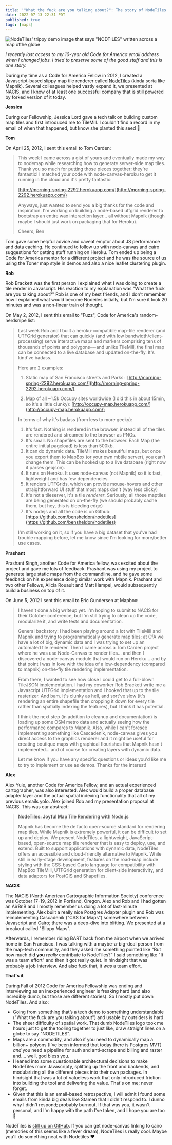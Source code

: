 ```yaml
---
title: '"What the fuck are you talking about?": The story of NodeTiles'
date: 2022-07-13 22:31 PDT
published: true
tags: [maps]
---
```


![NodeTiles' trippy demo image that says "NODTILES" written across a map ofthe globe](/uploads/2022-07/nodetiles.png)

_I recently lost access to my 10-year old Code for America email address when I changed jobs. I tried to preserve some of the good stuff and this is one story._

During my time as a Code for America Fellow in 2012, I created a Javascript-based slippy map tile renderer called [NodeTiles](https://github.com/nodetiles/nodetiles-core) (kinda sorta like Mapnik). Several colleagues helped vastly expand it, we presented at NACIS, and I know of at least one successful company that is still powered by forked version of it today.

**Jessica**

During our Fellowship, Jessica Lord gave a tech talk on building custom map tiles and first introduced me to TileMill. I couldn't find a record in my email of when that happened, but know she planted this seed 🌱

**Tom**

On April 25, 2012, I sent this email to Tom Carden:

> This week I came across a gist of yours and eventually made my way to nodemap while researching how to generate server-side map tiles. Thank you so much for putting those pieces together; they're fantastic! I matched your code with node-canvas-heroku to get it running in the cloud and it's pretty fantastic:
>
>  [http://morning-spring-2292.herokuapp.com/](http://morning-spring-2292.herokuapp.com/)
>
> Anyways, just wanted to send you a big thanks for the code and inspiration. I'm working on building a node-based utfgrid renderer to bootstrap an entire wax interaction layer... all without Mapnik (though maybe I should just work on packaging that for Heroku).
>
> Cheers,
> Ben

Tom gave some helpful advice and caveat emptor about JS performance and data caching. He continued to follow up with node-canvas and cairo suggestions for getting stuff running on Heroku. Tom ended up being a Code for America mentor for a different project and he was the source of us using the Toner map style in demos and also a nice leaflet clustering plugin.

**Rob**

Rob Brackett was the first person I explained what I was doing to create a tile render in Javascript. His reaction to my explanation was "What the fuck are you talking about?" Rob is one of my best friends, and I don't remember how I explained what would become Nodeiles initially, but I'm sure it took 20 minutes and was a non-linear train of thought.

On May 2, 2012, I sent this email to "Fuzz", Code for America's random-nerdsnipe list:

<blockquote markdown="1">

Last week Rob and I built a heroku-compatible map-tile renderer (and UTFGrid generator) that can quickly (and with low bandwidth/client-processing) serve interactive maps and markers comprising tens of thousands of points and polygons---and unlike TileMill, the final map can be connected to a live database and updated on-the-fly. It's kind've badass.

Here are 2 examples:

1. Static map of San Francisco streets and Parks: 
 [http://morning-spring-2292.herokuapp.com/](http://morning-spring-2292.herokuapp.com/)

2. Map of all ~1.5k Occupy sites worldwide (I did this in about 15min, so it's a little clunky):
 [http://occupy-map.herokuapp.com/](http://occupy-map.herokuapp.com/)

In terms of why it's badass (from less to more geeky):

1. It's fast. Nothing is rendered in the browser, instead all of the tiles are rendered and streamed to the browser as PNGs.
2. It's small. No shapefiles are sent to the browser. Each Map (the entire initial pageload) is less than 500kb.
3. It can do dynamic data. TileMill makes beautiful maps, but once you export them to MapBox (or your own mbtile server), you can't change them. This can be hooked up to a live database (right now it parses geojson).
4. It runs on Heroku. It uses node-canvas (not Mapnik) so it is fast, lightweight and has few dependencies.
5. It renders UTFGrids, which can provide mouse-hovers and other straightforward UI stuff that most maps don't (way less clicky)
6. It's not a tileserver, it's a tile *renderer*. Seriously, all those maptiles are being generated on on-the-fly (we should probably cache them, but hey, this is bleeding edge)
7. It's nodejs and all the code is on Github:  [https://github.com/bensheldon/nodetiles](https://github.com/bensheldon/nodetiles)  

I'm still working on it, so if you have a big dataset that you've had trouble mapping before, let me know since I'm looking for more/better use cases.

</blockquote>

**Prashant**

Prashant Singh, another Code for America fellow, was excited about the project and gave me lots of feedback. Prashant was using my project to generate large static maps from the commandline, and he gave some feedback on his experience doing similar work with Mapnik. Prashant and two other Fellows, Alicia Rouault and Matt Hampel, would subsequently build a business on top of it.

On June 5, 2012 I sent this email to Eric Gundersen at Mapbox:

<blockquote markdown="1">

I haven't done a big writeup yet. I'm hoping to submit to NACIS for their October conference, but I'm still trying to clean up the code, modularize it, and write tests and documentation.

General backstory: I had been playing around a lot with TileMill and Mapnik and trying to programmatically generate map tiles; at CfA we have a lot of big, dynamic data and I was trying to set up an automated tile renderer. Then I came across a Tom Carden project where he was use Node-Canvas to render tiles... and then I discovered a node-canvas module that would run on Heroku... and by that point I was in love with the idea of a low-dependency (compared to mapnik) on-the-fly tile rendering implementation.

From there, I wanted to see how close I could get to a full-blown TileJSON implementation. I had my coworker Rob Brackett write me a Javascript UTFGrid implementation and I hooked that up to the tile rasterizer. And bam. It's clunky as hell, and sort've slow (it's rendering an entire shapefile then cropping it down for every tile rather than spatially indexing the features), but I think it has potential. 

I think the next step (in addition to cleanup and documentation) is loading up some OSM metro data and actually seeing how the performance compares to Mapnik. Also, while I can't foresee implementing something like Cascadenik, node-canvas gives you direct access to the graphics renderer and it might be useful for creating boutique maps with graphical flourishes that Mapnik hasn't implemented... and of course for creating layers with dynamic data.

Let me know if you have any specific questions or ideas you'd like me to try to implement or use as demos. Thanks for the interest!

</blockquote>

**Alex**

Alex Yule, another Code for America Fellow, and an actual experienced cartographer, was also interested. Alex would build a proper database adapter layer and the actual spatial indexing functionality that all of my previous emails yolo. Alex joined Rob and my presentation proposal at NACIS. This was our abstract:

> **NodeTiles: Joyful Map Tile Rendering with Node.js**
>
> Mapnik has become the de facto open-source standard for rendering map tiles. While Mapnik is extremely powerful, it can be difficult to set up and deploy. We present NodeTiles, a lightweight, JavaScript-based, open-source map tile renderer that is easy to deploy, use, and extend. Built to support applications with dynamic data, NodeTiles offers an accessible and cloud-friendly alternative to Mapnik. While still in early-stage development, features on the road-map include styling with the CSS-based Carto language for compatibility with MapBox TileMill, UTFGrid generation for client-side interactivity, and data adaptors for PostGIS and Shapefiles.

**NACIS**

The NACIS (North American Cartographic Information Society) conference was October 17-19, 2012 in Portland, Oregon. Alex and Rob and I had gotten an AirBnB and I mostly remember us doing a lot of last-minute implementing. Alex built a really nice Postgres Adapter plugin and Rob was reimplementing Cascadenik ("CSS for Maps") somewhere between Javascript and Cairo; there was a deep-dive into blitting. We presented at a breakout called "Slippy Maps".

Afterwards, I remember riding BART back from the airport when we arrived home in San Francisco. I was talking with a maybe-a-big-deal person from the map-tech community, and they asked me something pointed like "But how much did **you** _really_ contribute to NodeTiles?" I said something like "It was a team effort" and then it got really quiet. In hindsight that was probably a job interview. And also fuck that, it _was_ a team effort.

**That's it**

During Fall of 2012 Code for America Fellowship was ending and interviewing as an inexperienced engineer is freaking hard (and also incredibly dumb, but those are different stories). So I mostly put down NodeTiles. And also:

- Going from something that’s a tech demo to something understandable ("What the fuck are you talking about") and usable by outsiders is hard.
- The sheer difficulty of spatial work. That dumb NodeTiles logo took me hours just to get the tooling together to just like, draw straight lines on a globe to say "NODETILES".
- Maps are a commodity, and also if you need to dynamically map a billion+ polyons (I've been informed that today there is Postgres MVT) _and_ you need a pipeline for auth and anti-scrape and billing and raster and.... well, god bless you.
- I leaned into some questionable architectural decisions to make NodeTiles more Javascripty, splitting up the front and backends, and modularizing all the different pieces into their own packages. In hindsight that was a lot of valueless work that only introduced friction into building the tool and delivering the value. That's on me; never forget.
- Given that this is an email-based retrospective, I will admit I found some emails from kinda big deals like Stamen that I didn't respond to. I dunno why I didn't respond; probably burnout. If that was you, it wasn't personal, and I'm happy with the path I've taken, and I hope you are too 🤗

NodeTiles is [still up on GitHub](https://github.com/nodetiles). If you can get node-canvas linking to cairo (memories of this seems like a fever dream), NodeTiles is really cool. Maybe you'll do something neat with Nodetiles ❤️
